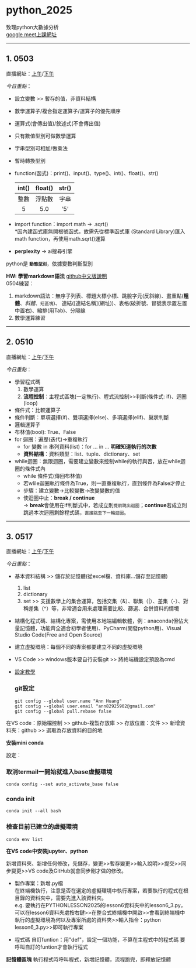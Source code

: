 # python_2025
致理python大數據分析  
[google meet上課網址](https://meet.google.com/qkf-btyj-jnz)
___
## 1. 0503

直播網址：[上午](https://youtube.com/live/ds8RirjEo4M)/[下午](https://www.youtube.com/watch?v=EXC_aE3XmtI)

*今日重點*：
- 設立變數 >> 暫存的值，非資料結構
- 數學運算子/複合指定運算子/運算子的優先順序
- 運算式(會傳出值)/敘述式(不會傳出值)
- 只有數值型別可做數學運算
- 字串型別可相加/做乘法
- 暫時轉換型別
- function(函式)：print()、input()、type()、int()、float()、str()
  
    |int() |float() |str()|
    |:----:|:----:|:----:|
    |整數|浮點數|字串|
    |5|5.0|'5'|

- import function：import math -> .sqrt()  
   *因內建函式庫無開根號函式，故需先從標準函式庫 (Standard Library)匯入math function，再使用math.sqrt()運算
- **perplexity** -> ai搜尋引擎

python是 __`動態型別`__，依據變數判斷型別

__HW: 學習markdown語法__ [github中文版說明](https://gist.github.com/billy3321/1001749662c370887c63bb30f26c9e6e)   
0504練習：   
1. markdown語法：無序子列表、標題大標小標、跳脫字元(反斜線)、畫重點(__粗體__、_斜體_、`短區塊`)、
   連結(\[連結名稱\](網址))、表格(破折號、冒號表示置左置中置右)、縮排(用Tab)、分隔線
3. 數學運算練習




___
## 2. 0510

直播網址：[上午](https://www.youtube.com/watch?v=j6IfJ4IW8ws)/[下午](https://www.youtube.com/watch?v=ubAmIJHRqfk)

*今日重點*：
- 學習程式碼
  1. 數學運算
  2. **流程控制**：主程式區塊(一定執行)、程式流控制\>>判斷(條件式: if)、迴圈(loop)
- 條件式：比較運算子
- 條件判斷：單項選擇(if)、雙項選擇(else)、多項選擇(elif)、巢狀判斷
- 邏輯運算子
- 布林值(bool): True、False
- for 迴圈：遍歷(迭代)\->重複執行
  - for 變數 in 串列資料(list)：for ... in ... **明確知道執行的次數**
  - **資料結構**：資料類型：list、tuple、dictionary、set
- while迴圈：無限迴圈，需要建立變數來控制while的執行與否，放在while迴圈的條件式內
  - while 條件式(傳回布林值)
  - 若wlile迴圈執行條件為True，則一直重複執行，直到條件為False才停止
  - 步驟：建立變數->比較變數->改變變數的值
  - 使迴圈中止：**break / continue**   
    -> **break**會使用在if判斷式中，若成立則`提前跳出迴圈`；**continue**若成立則跳過本次迴圈剩餘程式碼，`直接跳至下一輪迴圈`。





___
## 3. 0517

直播網址：[上午](https://www.youtube.com/watch?v=TD-aKNc1on0)/[下午](https://www.youtube.com/watch?v=CRB_ymO10ac)

*今日重點*：
- 基本資料結構 >> 儲存於記憶體(從excel檔、資料庫...儲存至記憶體)
  1. list
  2. dictionary
  3. set >> 支援數學上的集合運算，包括交集（&）、聯集（|）、差集（-）、對稱差集（^）等，非常適合用來處理需要比較、篩選、合併資料的情境
- 結構化程式碼、結構化專案，需使用本地端編輯軟體，例：anaconda(但佔大量記憶體，功能齊全適合初學者使用)、PyCharm(開發python用)、Visual Studio Code(Free and Open Source)
- 建立虛擬環境：每個不同的專案都要建立不同的虛擬環境
- VS Code >> windows版本要自行安裝git >> 將終端機設定預設為cmd
- [設定教學](https://github.com/roberthsu2003/python/tree/master/vscode%E8%A8%AD%E5%AE%9A)

  ### **git設定**
    ```
    git config --global user.name "Ann Huang"
    git config --global user.email "ann82925902@gmail.com"
    git config --global pull.rebase false
在VS code：原始檔控制 >> github-複製存放庫 >> 存放位置：文件 >> 新增資料夾：github >> 選取為存放資料的目的地   

**安裝mini conda**   

設定：   
  ### 取消termail一開始就進入base虛擬環境
    conda config --set auto_activate_base false

  ### conda init
    conda init --all bash

  ### 檢查目前已建立的虛擬環境
    conda env list

**在VS code中安裝jupyter、python**   

新增資料夾、新增任何修改，先儲存，變更>>暫存變更>>輸入說明>>提交>>同步變更>>VS code及GitHub就會同步剛才做的修改。


- 製作專案：新增.py檔    
  在終端機執行，注意是否在選定的虛擬環境中執行專案，若要執行的程式在根目錄的資料夾中，需要先進入該資料夾。   
  e.g. 要執行在PYTHONLESSON2025的lesson6資料夾中的lesson6_3.py，可以在lesson6資料夾處按右鍵>>在整合式終端機中開啟>>會看到終端機中執行的虛擬環境為何以及專案所處的資料夾>>輸入指令：python lesson6_3.py>>即可執行專案

- 程式碼
  自訂funtion：用"def"，設定一個功能，不算在主程式中的程式碼
  要呼叫自訂的funtion才會執行程式


**記憶體區塊**
執行程式時呼叫程式，新增記憶體，流程跑完，即釋放記憶體




